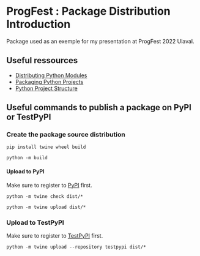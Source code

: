 # ProgFest : Package Distribution Introduction
Package used as an exemple for my presentation at ProgFest 2022 Ulaval.

## Useful ressources
- [Distributing Python Modules](https://docs.python.org/3/distributing/index.html)
- [Packaging Python Projects](https://packaging.python.org/en/latest/tutorials/packaging-projects/)
- [Python Project Structure](https://github.com/yngvem/python-project-structure)


## Useful commands to publish a package on PyPI or TestPyPI

### Create the package source distribution

```
pip install twine wheel build
```

```
python -m build
```

#### Upload to PyPI

Make sure to register to [PyPI](https://pypi.org/account/register/) first.

```
python -m twine check dist/*
```

```
python -m twine upload dist/*
```

### Upload to TestPyPI

Make sure to register to [TestPyPI](https://test.pypi.org/account/register/) first.

```
python -m twine upload --repository testpypi dist/*
```
